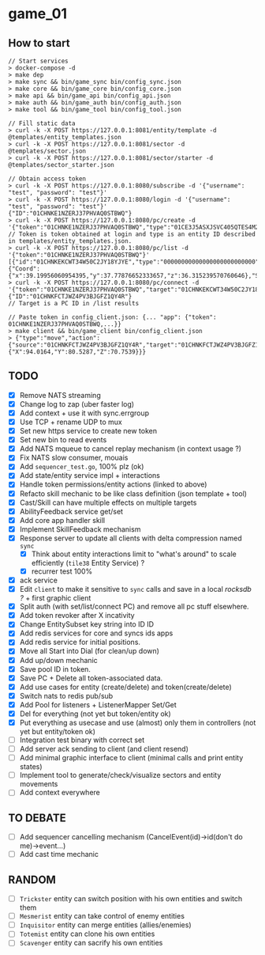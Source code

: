 # game_01

## How to start

```
// Start services
> docker-compose -d
> make dep
> make sync && bin/game_sync bin/config_sync.json
> make core && bin/game_core bin/config_core.json
> make api && bin/game_api bin/config_api.json
> make auth && bin/game_auth bin/config_auth.json
> make tool && bin/game_tool bin/config_tool.json

// Fill static data
> curl -k -X POST https://127.0.0.1:8081/entity/template -d @templates/entity_templates.json
> curl -k -X POST https://127.0.0.1:8081/sector -d @templates/sector.json
> curl -k -X POST https://127.0.0.1:8081/sector/starter -d @templates/sector_starter.json

// Obtain access token
> curl -k -X POST https://127.0.0.1:8080/subscribe -d '{"username": "test", "password": "test"}'
> curl -k -X POST https://127.0.0.1:8080/login -d '{"username": "test", "password": "test"}'
{"ID":"01CHNKE1NZERJ37PHVAQ0STBWQ"}
> curl -k -X POST https://127.0.0.1:8080/pc/create -d '{"token":"01CHNKE1NZERJ37PHVAQ0STBWQ","type":"01CE3J5ASXJSVC405QTES4M221"}'
// Token is token obtained at login and type is an entity ID described in templates/entity_templates.json.
> curl -k -X POST https://127.0.0.1:8080/pc/list -d '{"token":"01CHNKE1NZERJ37PHVAQ0STBWQ"}'
[{"id":"01CHNKEKCWT34W50C2JY18YJYE","type":"00000000000000000000000000","name":"mesmerist","hp":150,"mp":250,"position":{"Coord":{"x":39.19956060954395,"y":37.77876652333657,"z":36.315239570760646},"SectorID":"01CF001HTBA3CDR1ERJ6RF183A"}}]
> curl -k -X POST https://127.0.0.1:8080/pc/connect -d '{"token":"01CHNKE1NZERJ37PHVAQ0STBWQ","target":"01CHNKEKCWT34W50C2JY18YJYE"}'
{"ID":"01CHNKFCTJWZ4PV3BJGFZ1QY4R"}
// Target is a PC ID in /list results

// Paste token in config_client.json: {... "app": {"token": 01CHNKE1NZERJ37PHVAQ0STBWQ,...}}
> make client && bin/game_client bin/config_client.json
> {"type":"move","action":{"source":"01CHNKFCTJWZ4PV3BJGFZ1QY4R","target":"01CHNKFCTJWZ4PV3BJGFZ1QY4R","position":{"X":94.0164,"Y":80.5287,"Z":70.7539}}}
```

## TODO
- [x] Remove NATS streaming
- [x] Change log to zap (uber faster log)
- [x] Add context + use it with sync.errgroup
- [x] Use TCP + rename UDP to mux
- [x] Set new https service to create new token
- [x] Set new bin to read events
- [x] Add NATS mqueue to cancel replay mechanism (in context usage ?)
- [x] Fix NATS slow consumer, mouais
- [x] Add `sequencer_test.go`, 100% plz (ok)
- [x] Add state/entity service impl + interactions
- [x] Handle token permissions/entity actions (linked to above)
- [x] Refacto skill mechanic to be like class definition (json template + tool)
- [x] Cast/Skill can have multiple effects on multiple targets
- [x] AbilityFeedback service get/set
- [x] Add core app handler skill
- [x] Implement SkillFeedback mechanism
- [x] Response server to update all clients with delta compression named `sync`
    + [x] Think about entity interactions limit to "what's around" to scale efficiently (`tile38` Entity Service) ?
    + [x] recurrer test 100%
- [x] ack service
- [x] Edit `client` to make it sensitive to `sync` calls and save in a local *rocksdb ?* + first graphic client
- [x] Split auth (with set/list/connect PC) and remove all pc stuff elsewhere.
- [x] Add token revoker after X incativity
- [x] Change EntitySubset key string into ID ID
- [x] Add redis services for core and syncs ids apps
- [x] Add redis service for initial positions.
- [x] Move all Start into Dial (for clean/up down)
- [x] Add up/down mechanic
- [x] Save pool ID in token.
- [x] Save PC + Delete all token-associated data.
- [x] Add use cases for entity (create/delete) and token(create/delete)
- [x] Switch nats to redis pub/sub
- [x] Add Pool for listeners + ListenerMapper Set/Get
- [x] Del for everything (not yet but token/entity ok)
- [x] Put everything as usecase and use (almost) only them in controllers (not yet but entity/token ok)
- [ ] Integration test binary with correct set
- [ ] Add server ack sending to client (and client resend)
- [ ] Add minimal graphic interface to client (minimal calls and print entity states)
- [ ] Implement tool to generate/check/visualize sectors and entity movements
- [ ] Add context everywhere

## TO DEBATE
- [ ] Add sequencer cancelling mechanism (CancelEvent(id)->id(don't do me)->event...)
- [ ] Add cast time mechanic

## RANDOM
- [ ] `Trickster` entity can switch position with his own entities and switch them
- [ ] `Mesmerist` entity can take control of enemy entities
- [ ] `Inquisitor` entity can merge entities (allies/enemies)
- [ ] `Totemist` entity can clone his own entities
- [ ] `Scavenger` entity can sacrify his own entities
